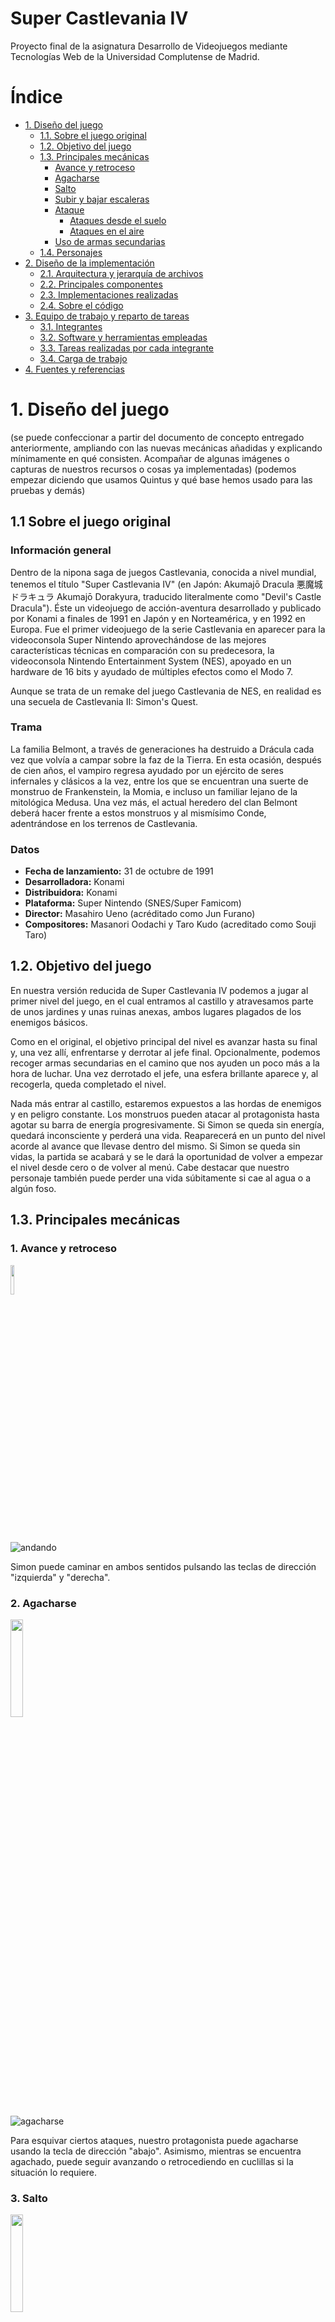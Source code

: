 # Super Castlevania IV
Proyecto final de la asignatura Desarrollo de Videojuegos mediante Tecnologías Web de la Universidad Complutense de Madrid.

# Índice

* [1. Diseño del juego](https://github.com/DVI-SC4/SuperCastlevania4#1-dise%C3%B1o-del-juego)
	* [1.1. Sobre el juego original](https://github.com/DVI-SC4/SuperCastlevania4#11-sobre-el-juego-original)
	* [1.2. Objetivo del juego](https://github.com/DVI-SC4/SuperCastlevania4#12-objetivo-del-juego) 
	* [1.3. Principales mecánicas](https://github.com/DVI-SC4/SuperCastlevania4#13-principales-mec%C3%A1nicas)
		* [Avance y retroceso](https://github.com/DVI-SC4/SuperCastlevania4#1-avance-y-retroceso)
		* [Agacharse](https://github.com/DVI-SC4/SuperCastlevania4#2-agacharse)
		* [Salto](https://github.com/DVI-SC4/SuperCastlevania4#3-salto)
		* [Subir y bajar escaleras](https://github.com/DVI-SC4/SuperCastlevania4#4-subir-y-bajar-escaleras)
		* [Ataque](https://github.com/DVI-SC4/SuperCastlevania4#5-ataque)
			*  [Ataques desde el suelo](https://github.com/DVI-SC4/SuperCastlevania4#51-ataques-desde-el-suelo)
			*  [Ataques en el aire](https://github.com/DVI-SC4/SuperCastlevania4#52-ataques-en-el-aire)
		* [Uso de armas secundarias](https://github.com/DVI-SC4/SuperCastlevania4#6-uso-de-armas-secundarias)  
	* [1.4. Personajes](https://github.com/DVI-SC4/SuperCastlevania4#13-personajes)
* [2. Diseño de la implementación](https://github.com/DVI-SC4/SuperCastlevania4#2-dise%C3%B1o-de-la-implementaci%C3%B3n)
	* [2.1. Arquitectura y jerarquía de archivos](https://github.com/DVI-SC4/SuperCastlevania4#21-sobre-el-juego-original)
	* [2.2. Principales componentes](https://github.com/DVI-SC4/SuperCastlevania4#21-sobre-el-juego-original)
	* [2.3. Implementaciones realizadas](https://github.com/DVI-SC4/SuperCastlevania4#21-sobre-el-juego-original)
	* [2.4. Sobre el código](https://github.com/DVI-SC4/SuperCastlevania4#21-sobre-el-juego-original)
* [3. Equipo de trabajo y reparto de tareas](https://github.com/DVI-SC4/SuperCastlevania4#3-equipo-de-trabajo-y-reparto-de-tareas)
	* [	3.1. Integrantes](https://github.com/DVI-SC4/SuperCastlevania4#31-integrantes)
	* [3.2. Software y herramientas empleadas](https://github.com/DVI-SC4/SuperCastlevania4#32-software-y-herramientas-empleadas)
	* [3.3. Tareas realizadas por cada integrante](https://github.com/DVI-SC4/SuperCastlevania4#33-tareas-realizadas-por-cada-integrante)
	* [3.4. Carga de trabajo](https://github.com/DVI-SC4/SuperCastlevania4#34-carga-de-trabajo)
* [4. Fuentes y referencias](https://github.com/DVI-SC4/SuperCastlevania4#4-fuentes-y-referencias)

# 1. Diseño del juego

(se puede confeccionar a partir del documento de concepto entregado anteriormente, ampliando con las nuevas mecánicas añadidas y explicando mínimamente en qué consisten. Acompañar de algunas imágenes o capturas de nuestros recursos o cosas ya implementadas) (podemos empezar diciendo que usamos Quintus y qué base hemos usado para las pruebas y demás)

## 1.1 Sobre el juego original

### Información general

Dentro de la nipona saga de juegos Castlevania, conocida a nivel mundial, tenemos el título "Super Castlevania IV" (en Japón: Akumajō Dracula 悪魔城ドラキュラ Akumajō Dorakyura, traducido literalmente como "Devil's Castle Dracula"). Éste un videojuego de acción-aventura desarrollado y publicado por Konami a finales de 1991 en Japón y en Norteamérica, y en 1992 en Europa. Fue el primer videojuego de la serie Castlevania en aparecer para la videoconsola Super Nintendo aprovechándose de las mejores características técnicas en comparación con su predecesora, la videoconsola Nintendo Entertainment System (NES), apoyado en un hardware de 16 bits y ayudado de múltiples efectos como el Modo 7.

Aunque se trata de un remake del juego Castlevania de NES, en realidad es una secuela de Castlevania II: Simon's Quest.

### Trama

La familia Belmont, a través de generaciones ha destruido a Drácula cada vez que volvía a campar sobre la faz de la Tierra. En esta ocasión, después de cien años, el vampiro regresa ayudado por un ejército de seres infernales y clásicos a la vez, entre los que se encuentran una suerte de monstruo de Frankenstein, la Momia, e incluso un familiar lejano de la mitológica Medusa. Una vez más, el actual heredero del clan Belmont deberá hacer frente a estos monstruos y al mismísimo Conde, adentrándose en los terrenos de Castlevania.

### Datos

* **Fecha de lanzamiento:** 31 de octubre de 1991
* **Desarrolladora:** Konami
* **Distribuidora:** Konami
* **Plataforma:** Super Nintendo (SNES/Super Famicom)
* **Director:** Masahiro Ueno (acréditado como Jun Furano)
* **Compositores:** Masanori Oodachi y Taro Kudo (acreditado como Souji Taro)
	
## 1.2. Objetivo del juego

En nuestra versión reducida de Super Castlevania IV podemos a jugar al primer nivel del juego, en el cual entramos al castillo y atravesamos parte de unos jardines y unas ruinas anexas, ambos lugares plagados de los enemigos básicos. 

Como en el original, el objetivo principal del nivel es avanzar hasta su final y, una vez allí, enfrentarse y derrotar al jefe final. Opcionalmente, podemos recoger armas secundarias en el camino que nos ayuden un poco más a la hora de luchar. Una vez derrotado el jefe, una esfera brillante aparece y, al recogerla, queda completado el nivel.

Nada más entrar al castillo, estaremos expuestos a las hordas de enemigos y en peligro constante. Los monstruos pueden atacar al protagonista hasta agotar su barra de energía progresivamente. Si Simon se queda sin energía, quedará inconsciente y perderá una vida. Reaparecerá en un punto del nivel acorde al avance que llevase dentro del mismo. Si Simon se queda sin vidas, la partida se acabará y se le dará la oportunidad de volver a empezar el nivel desde cero o de volver al menú. Cabe destacar que nuestro personaje también puede perder una vida súbitamente si cae al agua o a algún foso.

## 1.3. Principales mecánicas

### 1. Avance y retroceso

<img src="https://github.com/DVI-SC4/SuperCastlevania4/blob/master/Recursos%20memoria/Gu%C3%ADa%20de%20movimientos/movimiento/teclas_andando.png?raw=true" width="11%" />

![andando](https://github.com/DVI-SC4/SuperCastlevania4/blob/master/Recursos%20memoria/Gu%C3%ADa%20de%20movimientos/movimiento/andando.gif?raw=true)

Simon puede caminar en ambos sentidos pulsando las teclas de dirección "izquierda" y "derecha".

### 2. Agacharse

<img src="https://github.com/DVI-SC4/SuperCastlevania4/blob/master/Recursos%20memoria/Gu%C3%ADa%20de%20movimientos/movimiento/teclas_agacharse.png?raw=true" width="20%" />

![agacharse](https://github.com/DVI-SC4/SuperCastlevania4/blob/master/Recursos%20memoria/Gu%C3%ADa%20de%20movimientos/movimiento/agacharse.gif?raw=true)

Para esquivar ciertos ataques, nuestro protagonista puede agacharse usando la tecla de dirección "abajo". Asimismo, mientras se encuentra agachado, puede seguir avanzando o retrocediendo en cuclillas si la situación lo requiere.

### 3. Salto

<img src="https://github.com/DVI-SC4/SuperCastlevania4/blob/master/Recursos%20memoria/Gu%C3%ADa%20de%20movimientos/movimiento/teclas_saltando.png?raw=true" width="20%" />

![saltando](https://github.com/DVI-SC4/SuperCastlevania4/blob/master/Recursos%20memoria/Gu%C3%ADa%20de%20movimientos/movimiento/saltando.gif?raw=true)

Simon también puede saltar pulsando la tecla "Q". Para mayor agilidad, durante el breve salto puede cambiar el sentido de su avance si pulsa "izquierda" o "derecha".

### 4. Subir y bajar escaleras

(se pondrán las teclas y gif cuando esté implementado)

Como parte indispensable de su avance por el nivel, Simon también es capaz de subir o bajar escaleras. 
* Para subir, al situarse encima del pie de las escaleras pulsará "derecha" o "izquierda" (según el sentido de la escalera) seguido de "arriba" y comenzará el ascenso.
* Para bajar, bastará con avanzar (sea hacia la izquierda o hacia la derecha) hacia la escalera en cuestión y comenzará el descenso. Si la escalera no está al final de una plataforma sino en medio de una, se combinará el uso de "izquierda" o "derecha" seguida de la tecla "abajo".

### 5. Ataque

El arma principal de Simon es el legendario látigo "Vampire Killer", el cual ha pasado de generación en generación en la familia Belmont durante siglos. Este arma de cazavampiros posee habilidades mágicas para luchar contra las criaturas infernales. 

Mediante la tecla "W", Simon enarbolará el látigo para asestar golpes a sus enemigos hasta destruirles. Además, durante la partida podrá recoger un hechizo de mejora que convierte al látigo en "Morning Star", haciéndolo más largo, férreo y permitiéndole hacer más daño por cada ataque.

Disponemos de distintas combinaciones de ataque, en ambas direcciones, para usar las que mejor se ajusten a la situación en la que Simon se vea envuelto.

#### 5.1 Ataques desde el suelo

##### 5.1.1 Ataque normal

<img src="https://github.com/DVI-SC4/SuperCastlevania4/blob/master/Recursos%20memoria/Gu%C3%ADa%20de%20movimientos/teclas/W.png?raw=true" width="5%" />

![atacando](https://github.com/DVI-SC4/SuperCastlevania4/blob/master/Recursos%20memoria/Gu%C3%ADa%20de%20movimientos/ataques%20en%20el%20suelo/atacando.gif?raw=true)

##### 5.1.2 Ataque agachado

<img src="https://github.com/DVI-SC4/SuperCastlevania4/blob/master/Recursos%20memoria/Gu%C3%ADa%20de%20movimientos/ataques%20en%20el%20suelo/teclas_atacando_agachado.png?raw=true" width="14%" />

![atacando_agachado](https://github.com/DVI-SC4/SuperCastlevania4/blob/master/Recursos%20memoria/Gu%C3%ADa%20de%20movimientos/ataques%20en%20el%20suelo/atacando_agachado.gif?raw=true)

##### 5.1.3 Ataque en vertical

<img src="https://github.com/DVI-SC4/SuperCastlevania4/blob/master/Recursos%20memoria/Gu%C3%ADa%20de%20movimientos/ataques%20en%20el%20suelo/teclas_atacando_vertical.png?raw=true" width="14%" />

![atacando_haciarriba](https://github.com/DVI-SC4/SuperCastlevania4/blob/master/Recursos%20memoria/Gu%C3%ADa%20de%20movimientos/ataques%20en%20el%20suelo/atacando_vertical.gif?raw=true)

##### 5.1.4 Ataque en diagonal

<img src="https://github.com/DVI-SC4/SuperCastlevania4/blob/master/Recursos%20memoria/Gu%C3%ADa%20de%20movimientos/ataques%20en%20el%20suelo/teclas_ataque_diagonal.png?raw=true" width="24%" />

![atacando_diagonal](https://github.com/DVI-SC4/SuperCastlevania4/blob/master/Recursos%20memoria/Gu%C3%ADa%20de%20movimientos/ataques%20en%20el%20suelo/ataque_diagonal.gif?raw=true)

#### 5.2 Ataques en el aire

##### 5.2.1 Ataque normal saltando

<img src="https://github.com/DVI-SC4/SuperCastlevania4/blob/master/Recursos%20memoria/Gu%C3%ADa%20de%20movimientos/ataques%20saltando/teclas_atacando_saltando.png?raw=true" width="24%" />

![atacando_saltando](https://github.com/DVI-SC4/SuperCastlevania4/blob/master/Recursos%20memoria/Gu%C3%ADa%20de%20movimientos/ataques%20saltando/atacando_saltando.gif?raw=true)

##### 5.2.2 Ataque en vertical saltando

<img src="https://github.com/DVI-SC4/SuperCastlevania4/blob/master/Recursos%20memoria/Gu%C3%ADa%20de%20movimientos/ataques%20saltando/teclas_atacando_vertical_saltando.png?raw=true" width="24%" />

![atacando_verticalarriba_saltando](https://github.com/DVI-SC4/SuperCastlevania4/blob/master/Recursos%20memoria/Gu%C3%ADa%20de%20movimientos/ataques%20saltando/atacando_vertical_saltando.gif?raw=true)

##### 5.2.3 Ataque hacia abajo saltando

<img src="https://github.com/DVI-SC4/SuperCastlevania4/blob/master/Recursos%20memoria/Gu%C3%ADa%20de%20movimientos/ataques%20saltando/teclas_atacando_verticalabajo.png?raw=true" width="24%" />

![atacando_verticalabajo_saltando](https://github.com/DVI-SC4/SuperCastlevania4/blob/master/Recursos%20memoria/Gu%C3%ADa%20de%20movimientos/ataques%20saltando/atacando_verticalabajo.gif?raw=true)

##### 5.2.4 Ataque en diagonal saltando

<img src="https://github.com/DVI-SC4/SuperCastlevania4/blob/master/Recursos%20memoria/Gu%C3%ADa%20de%20movimientos/ataques%20saltando/teclas_atacando_diagonalarriba_saltando.png?raw=true" width="24%" />

![atacando_diagonal_saltando](https://github.com/DVI-SC4/SuperCastlevania4/blob/master/Recursos%20memoria/Gu%C3%ADa%20de%20movimientos/ataques%20saltando/atacando_diagonalarriba_saltando.gif?raw=true)

##### 5.2.5 Ataque en diagonal hacia abajo saltando

<img src="https://github.com/DVI-SC4/SuperCastlevania4/blob/master/Recursos%20memoria/Gu%C3%ADa%20de%20movimientos/ataques%20saltando/teclas_atacando_diagonalabajo_saltando.png?raw=true" width="24%" />

![atacando_diagonal_abajo_saltando](https://github.com/DVI-SC4/SuperCastlevania4/blob/master/Recursos%20memoria/Gu%C3%ADa%20de%20movimientos/ataques%20saltando/atacando_diagonalabajo_saltando.gif?raw=true)

### 6. Uso de armas secundarias

(decidir con qué tecla se activarán y hacer su gif e imagen de tecla. Yo lo pondría con la tecla E por facilidad de activarlas rápidamente)

## 1.4. Personajes

### 1. Simon Belmont

![Simon Belmont](https://i.gifer.com/1Pu8.gif)

Simon es un reconocido cazador de vampiros del siglo XVII, y también el primero en aparecer y uno de los más reconocidos de los héroes de la saga Castlevania. Es heredero del clan Belmont y del afamado látigo Matavampiros (Vampire Killer), convirtiéndose en el más famoso cazador de vampiros. 

Nacido alrededor del año 1669, Simon creció escuchando las historias de sus grandes antepasados que habían derrotado a Drácula, junto con aquellos que lo ayudaron. Mientras se entrenaba en las habilidades del látigo, solía preguntarse cómo estaría a la altura de estos guerreros legendarios.

A la edad de 22 años en el año 1691, tendría la oportunidad de demostrar que era digno del legado de su familia. En el día de Pascua, 100 años después de que fue derrotado por Christopher Belmont, el conde Drácula regresaba de nuevo al mundo de los vivos. Simon estaba determinado a poner fin a la amenaza de este nuevo reinado de terror, y entró solo en el castillo de Drácula para enfrentar al conde.

Simon es bastante temerario e inclinado a forzar su camino a través de las situaciones adversas y para su aventura lleva un peto hecho de cuero, botas altas y una diadema de metal.

### 2. Enemigos

### 3. Jefe final


# 2. Diseño de la implementación

(**Sergio** en esta sección puedes poner la captura que nos mandaste por whastapp de cómo se quedó la jerarquía de archivos y explicar cómo dividiste todo el código)

## 2.1 Arquitectura y jerarquía de archivos

## 2.2 Principales componentes

## 2.3 Implementaciones realizadas

* Pantalla de introducción

* Menú principal
	* Comenzar partida 	
	* Pantalla con los controles de Simon
	* Créditos
	
* Jugador principal
	* Sprites y animaciones	 
	* Movimientos básicos
	* Ataque y uso del látigo (arma principal)
	* Ataque con armas secundarias

* Primer nivel del juego original (de momento, provisional)

* Enemigos
	* Sprites y animaciones 
	* Movimiento
	* Lógica de ataque y salud

* Objetos
	* Recogibles
	* Armas secundarias

* Jefe final del nivel

* HUD
	* Medidor de energía del protagonista
	* Medidor de energía del jefe de nivel
	* Visor de tiempo restante
	* Contador de vidas restantes
	* Corazones acumulados
	* Puntos acumulados
	* Arma secundaria recogida

## 2.4 Sobre el código


# 3. Equipo de trabajo y reparto de tareas

## 3.1. Integrantes

![Team](https://m.popkey.co/bcb243/azGKx_s-200x150.gif)

* [César Godino Rodríguez](https://github.com/cloudgrey)
* [Carmen López Gonzalo](https://github.com/calope03)
* [Sergio Pino Holgado](https://github.com/sepino)

## 3.2 Software y herramientas empleadas

(poned las que se me hayan pasado y también habrá que incluir los programas con los que grabemos el vídeo y audio del gameplay + la presentación de clase)

### Desarrollo, depuración y testeo
* [Quintus JavaScript HTML5 Game Engine](http://www.html5quintus.com)
* [Sublime Text](https://www.sublimetext.com)
* [Google Chrome](https://www.google.com/chrome/)
* [Mozilla Firefox](https://www.mozilla.org/en-US/firefox/)
* [GitHub Desktop](https://desktop.github.com)

### Obtención y preparación de sprites
* [OpenEmu (OS X)](http://openemu.org)
* [Pixelmator (OS X)](http://www.pixelmator.com/mac/)
* [Vista Previa (OS X)](https://support.apple.com/es-es/guide/preview/prvwd4a90e45/mac)

### Obtención y edición de sonido
* [Audacity](https://www.audacityteam.org)
* [VLC media player](https://www.videolan.org/vlc/index.html)

### Desarrollo de nivel
* [Adobe Photoshop](https://www.adobe.com/es/products/photoshop.html)
* [Tiled](https://thorbjorn.itch.io/tiled)

### Presentación
* [MacDown (OS X)](https://macdown.uranusjr.com)

## 3.3. Tareas realizadas por cada integrante

(descripción del trabajo realizado por cada uno de los integrantes del grupo, pondremos aquí lo del registro de tareas)

## 3.4. Carga de trabajo

(a cada miembro se le asigna un porcentaje)

* César:
* Carmen:
* Sergio:

# 4. Fuentes y referencias

(referencias a todos los assets utilizados en la realización del juego.)

## Recursos

* [CastlevaniaCrypt](http://www.castlevaniacrypt.com/cv4/maps)
* [CastlevaniaDungeon](https://castlevaniadungeon.net/games/scv4foreign.html)
* [SpritesIncCo](http://www.sprites-inc.co.uk/vania/OtherConsole/SCV4/)
* [ChapelOfResonance](http://www.chapelofresonance.com/media/scv4-rips.html)
* [The Spriters Resource](https://www.spriters-resource.com/snes/scstlevnia4/)
* [Icon Experience](https://www.iconexperience.com/v_collection/icons/?icon=keyboard)
* [VGMuseum](http://www.vgmuseum.com/mrp/multi/randomsprites.htm)
* [Nuestra propia extracción manual de sonidos y de algunos sprites a partir de un emulador]()

## Información general sobre el juego

* [Castlevania Wikia](http://es.castlevania.wikia.com/wiki/Simon_Belmont)
* [Super Castlevannia IV en Wikipedia](https://es.wikipedia.org/wiki/Super_Castlevania_IV)

(otras que pueden servir para acompañar a la memoria)
http://cdn.atomix.vg/wp-content/uploads/2017/04/aFvXaaY.gif
https://img.fireden.net/v/image/1462/84/1462843481721.gif
https://8bitotaku.files.wordpress.com/2012/04/tumblr_m2ogunsoba1qbzzgco1_r2_1280.gif?w=593
https://i.gifer.com/CT80.gif
https://media1.tenor.com/images/f477eb8dd0850d2a558e9c9656791561/tenor.gif?itemid=6563382
https://thumbs.gfycat.com/PlayfulSoftAnkole-max-1mb.gif
https://thumbs.gfycat.com/DisguisedScalyFritillarybutterfly-max-1mb.gif
